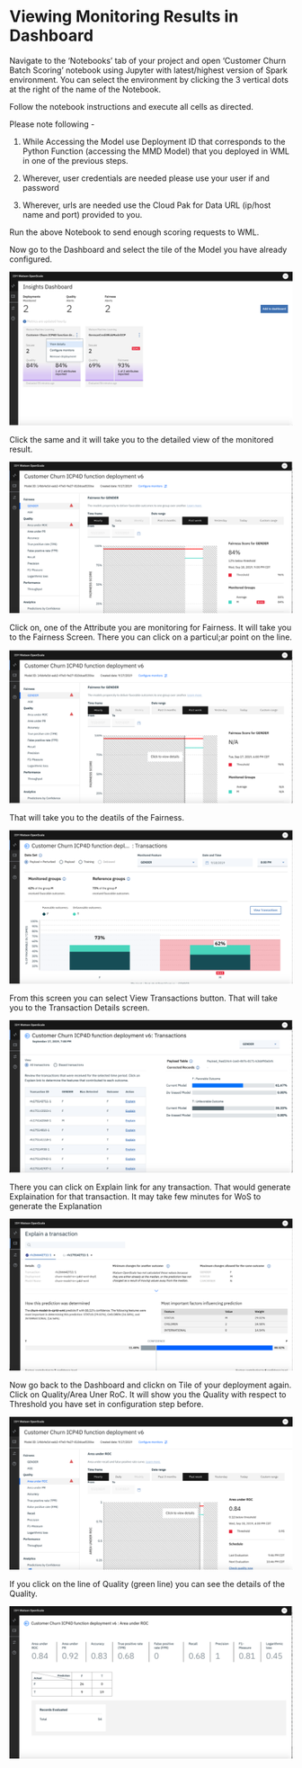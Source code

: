 # Viewing Monitoring Results in Dashboard

Navigate to the ‘Notebooks’ tab of your project and open ‘Customer Churn Batch Scoring’ notebook using Jupyter with latest/highest version of Spark environment. You can select the environment by clicking the 3 vertical dots at the right of the name of the Notebook. 

Follow the notebook instructions and execute all cells as directed.

Please note following -

1. While Accessing the Model use Deployment ID that corresponds to the Python Function (accessing the MMD Model) that you deployed in WML in one of the previous steps.

2. Wherever, user credentials are needed please use your user if and password

3. Wherever, urls are needed use the Cloud Pak for Data URL (ip/host name and port) provided to you.

Run the above Notebook to send enough scoring requests to WML.

Now go to the Dashboard and select the tile of the Model you have already configured. 

![](images/cp4dWoSViewTile.png)

Click the same and it will take you to the detailed view of the monitored result.

![](images/cp4dWoSMonitoringDetails.png)

Click on, one of the Attribute you are monitoring for Fairness. It will take you to the Fairness Screen. There you can click on a particul;ar point on the line. 

![](images/cp4dWoSFairnessSummarypng.png)

That will take you to the deatils of the Fairness.

![](images/cp4dWoSFairnessDetails.png)

From this screen you can select View Transactions button. That will take you to the Transaction Details screen. 

![](images/cp4dWoSTranDetails.png)

There you can click on Explain link for any transaction. That would generate Explaination for that transaction. It may take few minutes for WoS to generate the Explanation

![](images/cp4dWoSExplain.png)

Now go back to the Dashboard and clickn on Tile of your deployment again. Click on Quality/Area Uner RoC. It will show you the Quality with respect to Threshold you have set in configuration step before.

![](images/cp4dWoSQualitySummary.png)

If you click on the line of Quality (green line) you can see the details of the Quality.

![](images/cp4dWoSQualityDetails.png)

